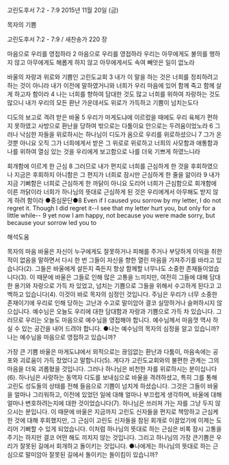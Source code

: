 고린도후서 7:2 - 7:9 
2015년 11월 20일 (금)

목자의 기쁨



고린도후서 7:2 - 7:9 / 새찬송가 220 장


마음으로 우리를 영접하라
2 마음으로 우리를 영접하라 우리는 아무에게도 불의를 행하지 않고 아무에게도 해롭게 하지 않고 아무에게서도 속여 빼앗은 일이 없노라 

바울의 자랑과 위로와 기쁨인 고린도교회
3 내가 이 말을 하는 것은 너희를 정죄하려고 하는 것이 아니라 내가 이전에 말하였거니와 너희가 우리 마음에 있어 함께 죽고 함께 살게 하고자 함이라 
4 나는 너희를 향하여 담대한 것도 많고 너희를 위하여 자랑하는 것도 많으니 내가 우리의 모든 환난 가운데서도 위로가 가득하고 기쁨이 넘치는도다 

디도의 보고로 격려 받은 바울
5 우리가 마게도냐에 이르렀을 때에도 우리 육체가 편하지 못하였고 사방으로 환난을 당하여 밖으로는 다툼이요 안으로는 두려움이었노라 6 그러나 낙심한 자들을 위로하시는 하나님이 디도가 옴으로 우리를 위로하셨으니 7 그가 온 것뿐 아니요 오직 그가 너희에게서 받은 그 위로로 위로하고 너희의 사모함과 애통함과 나를 위하여 열심 있는 것을 우리에게 보고함으로 나를 더욱 기쁘게 하였느니라 

회개함에 이르게 한 근심
8 그러므로 내가 편지로 너희를 근심하게 한 것을 후회하였으나 지금은 후회하지 아니함은 그 편지가 너희로 잠시만 근심하게 한 줄을 앎이라 9 내가 지금 기뻐함은 너희로 근심하게 한 까닭이 아니요 도리어 너희가 근심함으로 회개함에 이른 까닭이라 너희가 하나님의 뜻대로 근심하게 된 것은 우리에게서 아무해도 받지 않게 하려 함이라
●중심문단●8 Even if I caused you sorrow by my letter, I do not regret it. Though I did regret it--I see that my letter hurt you, but only for a little while-- 9 yet now I am happy, not because you were made sorry, but because your sorrow led you to

해석도움





목자의 마음 
바울은 자신이 누구에게도 잘못하거나 피해를 주거나 부당하게 이익을 취한 적이 없음을 말하면서 다시 한 번 그들이 자신을 향한 열린 마음을 가져주기를 바라고 있습니다(2). 그들은 바울에게 살든지 죽든지 항상 함께할 너무나도 소중한 존재들이었습니다(3). 이 때문에 바울은 그들로 인해 많은 고통을 느끼지만, 여전히 그들에 대해 담대한 용기와 자랑으로 가득 차 있었고, 넘치는 기쁨으로 그들을 위해서 수고하게 된다고 고백하고 있습니다(4). 이것이 바로 목자의 심정인 것입니다. 주님은 우리가 너무 소중한 존재이기에 우리로 인해 당하는 고난과 수고로 말미암아 결코 실망하거나 슬퍼하시지 않으십니다. 예수님은 오늘도 우리에 대한 담대함과 자랑과 기쁨으로 가득 차 있습니다. 그러므로 우리는 오늘도 마음으로 예수님을 영접해야 합니다. 예수님께서 마음껏 역사 하실 수 있는 공간을 내어 드려야 합니다.
●나는 예수님의 목자의 심정을 알고 있습니까? 나는 예수님을 마음으로 영접하고 있습니까?

가장 큰 기쁨 
바울은 마게도냐에서 외적으로는 끊임없는 환난과 다툼이, 마음속에는 공포와 괴로움이 가득 찼었다고 말합니다(5). 게다가 고린도교회와의 불편한 관계는 그의 마음을 더욱 괴롭혔을 것입니다. 그러나 하나님은 비천한 자를 위로하시는 분이십니다(6). 하나님은 사랑하는 동역자 디도를 보내심으로 바울을 격려하셨고, 특히 그를 통해 고린도 성도들의 상태를 전해 들음으로 기쁨이 넘치게 하셨습니다. 그것은 그들이 바울을 얼마나 그리워하고, 이전에 있었던 일에 대해 얼마나 부끄럽게 생각하며, 바울에 대해 얼마나 변호하려는지에 대한 것이었습니다(7). 하나님은 쓰러져 가는 자를 그냥 두지 않으시는 분입니다. 이 때문에 바울은 지금까지 고린도 신자들을 편지로 책망하고 근심케 한 것에 대해 후회했지만, 그 근심이 고린도 신자들을 참된 회개로 이끌었기에 이제는 도리어 기뻐할 수 있게 되었습니다. 이처럼 하나님의 뜻대로 하는 근심은 비록 잠시 고통을 주기는 하지만 결코 어떤 해도 끼치지 않는 것입니다. 그리고 하나님의 가장 큰기쁨은 우리가 잘못된 길에서 회개하고 돌이키는 것입니다.
●나에게는 하나님의 뜻대로 하는 근심으로 말미암아 잘못된 길에서 돌이키는 돌이킴이 있습니까?